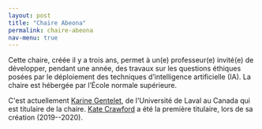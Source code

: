 ```yaml
---
layout: post
title: "Chaire Abeona"
permalink: chaire-abeona
nav-menu: true
---
```


Cette chaire, créée il y a trois ans, permet à un(e) professeur(e) invité(e) de développer, pendant une année, des travaux sur les questions éthiques posées par le déploiement des techniques d’intelligence artificielle (IA). La chaire est hébergée par l’École normale supérieure.

C'est actuellement [Karine Gentelet](https://observatoire-ia.ulaval.ca/karine-gentelet-nouvelle-titulaire-de-la-chaire-abeona-ens-obvia-intelligence-artificielle-et-justice-sociale/), de l'Université de Laval au Canada qui est titulaire de la chaire. [Kate Crawford](https://www.ens.psl.eu/agenda/inauguration-de-la-chaire-invitee-abeona-ens-intelligence-artificielle-et-justice/2019-09) a été la première titulaire, lors de sa création (2019--2020). 
